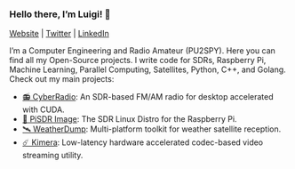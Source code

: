 ### Hello there, I’m Luigi! 👋

[Website](https://luigi.ltd/) | [Twitter](https://twitter.com/luigifcruz) | [LinkedIn](https://www.linkedin.com/in/luigifc/)

I’m a Computer Engineering and Radio Amateur (PU2SPY). Here you can find all my Open-Source projects. I write code for SDRs, Raspberry Pi, Machine Learning, Parallel Computing, Satellites, Python, C++, and Golang. Check out my main projects:

- [📻 CyberRadio](https://github.com/luigifreitas/CyberRadio): An SDR-based FM/AM radio for desktop accelerated with CUDA.
- [🥧 PiSDR Image](https://github.com/luigifreitas/pisdr-image): The SDR Linux Distro for the Raspberry Pi.
- [🛰️ WeatherDump](https://github.com/luigifreitas/weatherdump): Multi-platform toolkit for weather satellite reception.
- [☄️ Kimera](https://github.com/luigifcruz/kimera): Low-latency hardware accelerated codec-based video streaming utility.
